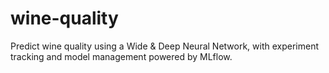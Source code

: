 # wine-quality
Predict wine quality using a Wide &amp; Deep Neural Network, with experiment tracking and model management powered by MLflow.
